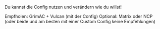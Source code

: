 Du kannst die Config nutzen und verändern wie du willst!

Empfholen:
GrimAC + Vulcan (mit der Config)
Optional: Matrix oder NCP (oder beide und am besten mit einer Custom Config keine Empfehlungen)

